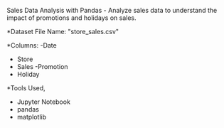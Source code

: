 Sales Data Analysis with Pandas - Analyze sales data to understand the impact of promotions and holidays on sales.

*Dataset
File Name: "store_sales.csv"  

*Columns:
-Date 
- Store 
- Sales 
-Promotion 
- Holiday

*Tools Used,
- Jupyter Notebook
- pandas
- matplotlib
